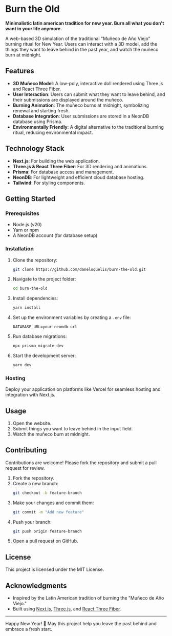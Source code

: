 # Burn the Old

**Minimalistic latin american tradition for new year. Burn all what you don't want in your life anymore.**

A web-based 3D simulation of the traditional "Muñeco de Año Viejo" burning ritual for New Year. Users can interact with a 3D model, add the things they want to leave behind in the past year, and watch the muñeco burn at midnight.

## Features

- **3D Muñeco Model**: A low-poly, interactive doll rendered using Three.js and React Three Fiber.
- **User Interaction**: Users can submit what they want to leave behind, and their submissions are displayed around the muñeco.
- **Burning Animation**: The muñeco burns at midnight, symbolizing renewal and starting fresh.
- **Database Integration**: User submissions are stored in a NeonDB database using Prisma.
- **Environmentally Friendly**: A digital alternative to the traditional burning ritual, reducing environmental impact.

## Technology Stack

- **Next.js**: For building the web application.
- **Three.js & React Three Fiber**: For 3D rendering and animations.
- **Prisma**: For database access and management.
- **NeonDB**: For lightweight and efficient cloud database hosting.
- **Tailwind**: For styling components.

## Getting Started

### Prerequisites

- Node.js (v20)
- Yarn or npm
- A NeonDB account (for database setup)

### Installation

1. Clone the repository:
   ```bash
   git clone https://github.com/daneloquelis/burn-the-old.git
   ```
2. Navigate to the project folder:
   ```bash
   cd burn-the-old
   ```
3. Install dependencies:
   ```bash
   yarn install
   ```
4. Set up the environment variables by creating a `.env` file:
   ```
   DATABASE_URL=your-neondb-url
   ```
5. Run database migrations:
   ```bash
   npx prisma migrate dev
   ```
6. Start the development server:
   ```bash
   yarn dev
   ```

### Hosting

Deploy your application on platforms like Vercel for seamless hosting and integration with Next.js.

## Usage

1. Open the website.
2. Submit things you want to leave behind in the input field.
3. Watch the muñeco burn at midnight.

## Contributing

Contributions are welcome! Please fork the repository and submit a pull request for review.

1. Fork the repository.
2. Create a new branch:
   ```bash
   git checkout -b feature-branch
   ```
3. Make your changes and commit them:
   ```bash
   git commit -m "Add new feature"
   ```
4. Push your branch:
   ```bash
   git push origin feature-branch
   ```
5. Open a pull request on GitHub.

## License

This project is licensed under the MIT License.

## Acknowledgments

- Inspired by the Latin American tradition of burning the "Muñeco de Año Viejo."
- Built using [Next.js](https://nextjs.org/), [Three.js](https://threejs.org/), and [React Three Fiber](https://docs.pmnd.rs/react-three-fiber/getting-started/introduction).

---

Happy New Year! 🎉 May this project help you leave the past behind and embrace a fresh start.